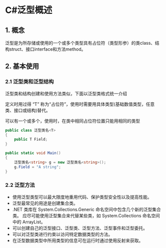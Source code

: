 # C#泛型概述

## 1. 概念

泛型是为所存储或使用的一个或多个类型具有占位符（类型形参）的类class、结构struct、接口interface和方法method。 

## 2. 基本使用

### 2.1 泛型类和泛型结构

泛型类和结构创建和使用方法类似，下面以泛型类格式统一介绍

定义时用过得 “T” 称为“占位符”，使用时需要用具体类型(基础数值类型，任意类、接口或结构)替代。

可以有一个或多个，使用时，在类中相同占位符位置只能用相同的类型

``` C#
public class 泛型类名<T>
{
    public T Field;
}

public static void Main()
{
    泛型类名<string> g = new 泛型类名<string>();
    g.Field = "A string";
}
```

### 2.2 泛型方法



* 使用泛型类型可以最大限度地重用代码、保护类型安全性以及提高性能。
* 泛型最常见的用途是创建集合类。
* .NET 类库在 System.Collections.Generic 命名空间中包含几个新的泛型集合类。 应尽可能使用泛型集合来代替某些类，如 System.Collections 命名空间中的 ArrayList。
* 可以创建自己的泛型接口、泛型类、泛型方法、泛型事件和泛型委托。
* 可以对泛型类进行约束以访问特定数据类型的方法。
* 在泛型数据类型中所用类型的信息可在运行时通过使用反射来获取。